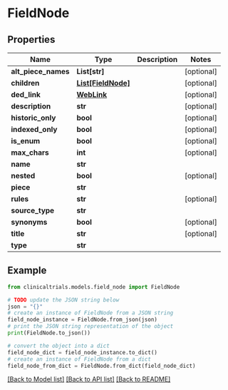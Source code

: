 # FieldNode


## Properties

Name | Type | Description | Notes
------------ | ------------- | ------------- | -------------
**alt_piece_names** | **List[str]** |  | [optional] 
**children** | [**List[FieldNode]**](FieldNode.md) |  | [optional] 
**ded_link** | [**WebLink**](WebLink.md) |  | [optional] 
**description** | **str** |  | [optional] 
**historic_only** | **bool** |  | [optional] 
**indexed_only** | **bool** |  | [optional] 
**is_enum** | **bool** |  | [optional] 
**max_chars** | **int** |  | [optional] 
**name** | **str** |  | 
**nested** | **bool** |  | [optional] 
**piece** | **str** |  | 
**rules** | **str** |  | [optional] 
**source_type** | **str** |  | 
**synonyms** | **bool** |  | [optional] 
**title** | **str** |  | [optional] 
**type** | **str** |  | 

## Example

```python
from clinicaltrials.models.field_node import FieldNode

# TODO update the JSON string below
json = "{}"
# create an instance of FieldNode from a JSON string
field_node_instance = FieldNode.from_json(json)
# print the JSON string representation of the object
print(FieldNode.to_json())

# convert the object into a dict
field_node_dict = field_node_instance.to_dict()
# create an instance of FieldNode from a dict
field_node_from_dict = FieldNode.from_dict(field_node_dict)
```
[[Back to Model list]](../README.md#documentation-for-models) [[Back to API list]](../README.md#documentation-for-api-endpoints) [[Back to README]](../README.md)



